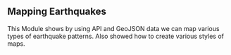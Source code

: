 ## Mapping Earthquakes

This Module shows by using API and GeoJSON data we can map various types of earthquake patterns.  Also showed how to create various styles of maps.

